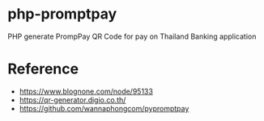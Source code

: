 # php-promptpay
PHP generate PrompPay QR Code for pay on Thailand Banking application

# Reference
- https://www.blognone.com/node/95133
- https://qr-generator.digio.co.th/
- https://github.com/wannaphongcom/pypromptpay